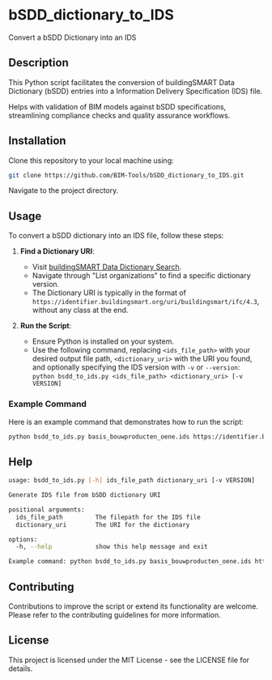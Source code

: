 # bSDD_dictionary_to_IDS

Convert a bSDD Dictionary into an IDS

## Description

This Python script facilitates the conversion of buildingSMART Data Dictionary (bSDD) entries into a Information Delivery Specification (IDS) file.

Helps with validation of BIM models against bSDD specifications, streamlining compliance checks and quality assurance workflows.

## Installation

Clone this repository to your local machine using:

```bash
git clone https://github.com/BIM-Tools/bSDD_dictionary_to_IDS.git
```

Navigate to the project directory.

## Usage

To convert a bSDD dictionary into an IDS file, follow these steps:

1. **Find a Dictionary URI**:

   - Visit [buildingSMART Data Dictionary Search](https://search.bsdd.buildingsmart.org/).
   - Navigate through "List organizations" to find a specific dictionary version.
   - The Dictionary URI is typically in the format of `https://identifier.buildingsmart.org/uri/buildingsmart/ifc/4.3`, without any class at the end.

2. **Run the Script**:
   - Ensure Python is installed on your system.
   - Use the following command, replacing `<ids_file_path>` with your desired output file path, `<dictionary_uri>` with the URI you found, and optionally specifying the IDS version with `-v` or `--version`:
     `python bsdd_to_ids.py <ids_file_path> <dictionary_uri> [-v VERSION]`

### Example Command

Here is an example command that demonstrates how to run the script:

```bash
python bsdd_to_ids.py basis_bouwproducten_oene.ids https://identifier.buildingsmart.org/uri/volkerwesselsbvgo/basis_bouwproducten_oene/latest
```

## Help

```bash
usage: bsdd_to_ids.py [-h] ids_file_path dictionary_uri [-v VERSION]

Generate IDS file from bSDD dictionary URI

positional arguments:
  ids_file_path         The filepath for the IDS file
  dictionary_uri        The URI for the dictionary

options:
  -h, --help            show this help message and exit

Example command: python bsdd_to_ids.py basis_bouwproducten_oene.ids https://identifier.buildingsmart.org/uri/volkerwesselsbvgo/basis_bouwproducten_oene/latest -v 1.0
```

## Contributing

Contributions to improve the script or extend its functionality are welcome. Please refer to the contributing guidelines for more information.

## License

This project is licensed under the MIT License - see the LICENSE file for details.
